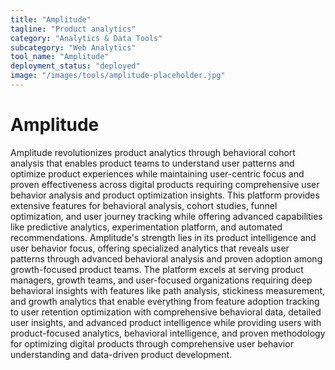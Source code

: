 ```yaml
---
title: "Amplitude"
tagline: "Product analytics"
category: "Analytics & Data Tools"
subcategory: "Web Analytics"
tool_name: "Amplitude"
deployment_status: "deployed"
image: "/images/tools/amplitude-placeholder.jpg"
---
```


# Amplitude

Amplitude revolutionizes product analytics through behavioral cohort analysis that enables product teams to understand user patterns and optimize product experiences while maintaining user-centric focus and proven effectiveness across digital products requiring comprehensive user behavior analysis and product optimization insights. This platform provides extensive features for behavioral analysis, cohort studies, funnel optimization, and user journey tracking while offering advanced capabilities like predictive analytics, experimentation platform, and automated recommendations. Amplitude's strength lies in its product intelligence and user behavior focus, offering specialized analytics that reveals user patterns through advanced behavioral analysis and proven adoption among growth-focused product teams. The platform excels at serving product managers, growth teams, and user-focused organizations requiring deep behavioral insights with features like path analysis, stickiness measurement, and growth analytics that enable everything from feature adoption tracking to user retention optimization with comprehensive behavioral data, detailed user insights, and advanced product intelligence while providing users with product-focused analytics, behavioral intelligence, and proven methodology for optimizing digital products through comprehensive user behavior understanding and data-driven product development.